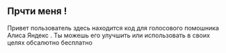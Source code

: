 ## Прчти меня !

Привет пользователь здесь находится код для голосового помошника Алиса Яндекс .
Ты можешь его улучшить или использовать в своих целях обсалютно бесплатно
